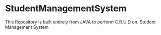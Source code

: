 # StudentManagementSystem
This Repository is built entirely from JAVA to perform C.R.U.D on. Student Management System
